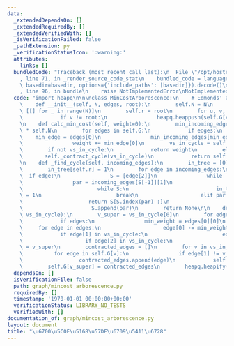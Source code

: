 ```yaml
---
data:
  _extendedDependsOn: []
  _extendedRequiredBy: []
  _extendedVerifiedWith: []
  _isVerificationFailed: false
  _pathExtension: py
  _verificationStatusIcon: ':warning:'
  attributes:
    links: []
  bundledCode: "Traceback (most recent call last):\n  File \"/opt/hostedtoolcache/PyPy/3.10.13/x64/lib/pypy3.10/site-packages/onlinejudge_verify/documentation/build.py\"\
    , line 71, in _render_source_code_stat\n    bundled_code = language.bundle(stat.path,\
    \ basedir=basedir, options={'include_paths': [basedir]}).decode()\n  File \"/opt/hostedtoolcache/PyPy/3.10.13/x64/lib/pypy3.10/site-packages/onlinejudge_verify/languages/python.py\"\
    , line 96, in bundle\n    raise NotImplementedError\nNotImplementedError\n"
  code: "import heapq\n\n\nclass MinCostArborescence:\n    # Edmonds' algorithm\n\
    \    def __init__(self, N, edges, root):\n        self.N = N\n        self.G =\
    \ [[] for _ in range(N)]\n        self.r = root\n        for u, v, w in edges:\n\
    \            if v != root:\n                heapq.heappush(self.G[v], [w, u, v])\n\
    \n    def calc_min_cost(self, weight=0):\n        min_incoming_edges = [None]\
    \ * self.N\n        for edges in self.G:\n            if edges:\n            \
    \    min_edge = edges[0]\n                min_incoming_edges[min_edge[2]] = min_edge\n\
    \                weight += min_edge[0]\n        vs_in_cycle = self._find_cycle(min_incoming_edges)\n\
    \        if not vs_in_cycle:\n            return weight\n        else:\n     \
    \       self._contract_cycle(vs_in_cycle)\n            return self.calc_min_cost(weight)\n\
    \n    def _find_cycle(self, incoming_edges):\n        in_tree = [0] * self.N\n\
    \        in_tree[self.r] = 1\n        for edge in incoming_edges:\n          \
    \  if edge:\n                S = [edge[2]]\n                while True:\n    \
    \                par = incoming_edges[S[-1]][1]\n                    if in_tree[par]:\n\
    \                        while S:\n                            in_tree[S.pop()]\
    \ = 1\n                        break\n                    elif par in S:\n   \
    \                     return S[S.index(par) :]\n                    else:\n  \
    \                      S.append(par)\n        return None\n\n    def _contract_cycle(self,\
    \ vs_in_cycle):\n        v_super = vs_in_cycle[0]\n        for edges in self.G:\n\
    \            if edges:\n                min_weight = edges[0][0]\n           \
    \     for edge in edges:\n                    edge[0] -= min_weight\n        \
    \            if edge[1] in vs_in_cycle:\n                        edge[1] = v_super\n\
    \                    if edge[2] in vs_in_cycle:\n                        edge[2]\
    \ = v_super\n        contracted_edges = []\n        for v in vs_in_cycle:\n  \
    \          for edge in self.G[v]:\n                if edge[1] != v_super:\n  \
    \                  contracted_edges.append(edge)\n            self.G[v] = []\n\
    \        self.G[v_super] = contracted_edges\n        heapq.heapify(self.G[v_super])\n"
  dependsOn: []
  isVerificationFile: false
  path: graph/mincost_arborescence.py
  requiredBy: []
  timestamp: '1970-01-01 00:00:00+00:00'
  verificationStatus: LIBRARY_NO_TESTS
  verifiedWith: []
documentation_of: graph/mincost_arborescence.py
layout: document
title: "\u6700\u5C0F\u5168\u57DF\u6709\u5411\u6728"
---
```

